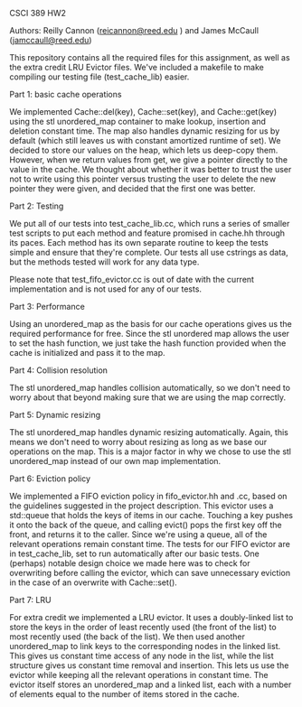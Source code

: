 CSCI 389 HW2

Authors: Reilly Cannon (reicannon@reed.edu ) and James McCaull (jamccaull@reed.edu)

This repository contains all the required files for this assignment, as well as the extra credit LRU Evictor files. We've included a makefile to make compiling our testing file (test_cache_lib) easier.

Part 1: basic cache operations

We implemented Cache::del(key), Cache::set(key), and Cache::get(key) using the stl unordered_map container to make lookup, insertion and deletion constant time. The map also handles dynamic resizing for us by default (which still leaves us with constant amortized runtime of set). We decided to store our values on the heap, which lets us deep-copy them. However, when we return values from get, we give a pointer directly to the value in the cache. We thought about whether it was better to trust the user not to write using this pointer versus trusting the user to delete the new pointer they were given, and decided that the first one was better.


Part 2: Testing

We put all of our tests into test_cache_lib.cc, which runs a series of smaller test scripts to put each method and feature promised in cache.hh through its paces. Each method has its own separate routine to keep the tests simple and ensure that they're complete. Our tests all use cstrings as data, but the methods tested will work for any data type. 

Please note that test_fifo_evictor.cc is out of date with the current implementation and is not used for any of our tests.

Part 3: Performance

Using an unordered_map as the basis for our cache operations gives us the required performance for free. Since the stl unordered map allows the user to set the hash function, we just take the hash function provided when the cache is initialized and pass it to the map.

Part 4: Collision resolution

The stl unordered_map handles collision automatically, so we don't need to worry about that beyond making sure that we are using the map correctly.

Part 5: Dynamic resizing

The stl unordered_map handles dynamic resizing automatically. Again, this means we don't need to worry about resizing as long as we base our operations on the map. This is a major factor in why we chose to use the stl unordered_map instead of our own map implementation.

Part 6: Eviction policy

We implemented a FIFO eviction policy in fifo_evictor.hh and .cc, based on the guidelines suggested in the project description. This evictor uses a std::queue that holds the keys of items in our cache. Touching a key pushes it onto the back of the queue, and calling evict() pops the first key off the front, and returns it to the caller. Since we're using a queue, all of the relevant operations remain constant time. The tests for our FIFO evictor are in test_cache_lib, set to run automatically after our basic tests.
One (perhaps) notable design choice we made here was to check for overwriting before calling the evictor, which can save unnecessary eviction in the case of an overwrite with Cache::set().

Part 7: LRU

For extra credit we implemented a LRU evictor. It uses a doubly-linked list to store the keys in the order of least recently used (the front of the list) to most recently used (the back of the list). We then used another unordered_map to link keys to the corresponding nodes in the linked list. This gives us constant time access of any node in the list, while the list structure gives us constant time removal and insertion. This lets us use the evictor while keeping all the relevant operations in constant time. The evictor itself stores an unordered_map and a linked list, each with a number of elements equal to the number of items stored in the cache.
